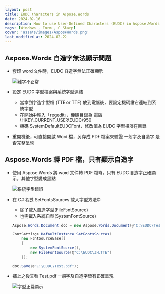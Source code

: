 ```yaml
---
layout: post
title: EUDC Characters in Aspose.Words
date: 2024-02-16
description: How to use User-Defined Characters (EUDC) in Aspose.Words
tags: [Windows , Form , C Sharp]
cover: 'assets/images/AsposeWords.png'
last_modified_at: 2024-02-22
--- 
```

## Aspose.Words 自造字無法顯示問題  

- 套印 word 文件時，EUDC 自造字無法正確顯示  
  
  ![難字不正常](https://hackmd.io/_uploads/SJn6ENEn6.png)  

- 設定 EUDC 字型檔案與系統字型連結  
    - 當拿到字造字型檔 (TTE or TTF) 放到電腦後，要設定機碼讓它連結到系統字型  
    - 在開始中輸入「regedit」，機碼目錄為 電腦\HKEY_CURRENT_USER\EUDC\950  
    - 機碼 SystemDefaultEUDCFont，修改值為 EUDC 字型檔所在目錄  
  
- 重開機後，可直接開啟 Word 檔，另存成 PDF 檔案來驗證 一般字及自造字 是否完整呈現  


## Aspose.Words 轉 PDF 檔，只有顯示自造字  

- 使用 Aspose.Words 將 word 文件轉 PDF 檔時，只有 EUDC 自造字正確顯示，其他字型變成黑點  
  
  ![系統字型錯誤](https://hackmd.io/_uploads/SJBMHNN26.png)  
  
- 在 C# 程式 SetFontsSources 載入字型方法中  
    - 除了載入自造字型(FileFontSource)  
    - 也需載入系統自型(SystemFontSource)  

    ```csharp
    Aspose.Words.Document doc = new Aspose.Words.Document(@"C:\EUDC\Test.doc");

    FontSettings.DefaultInstance.SetFontsSources(
        new FontSourceBase[]
        { 
            new SystemFontSource(), 
            new FileFontSource(@"C:\EUDC\JH.TTE") 
        });
        
    doc.Save(@"C:\EUDC\Test.pdf");
    ```
- 補上之後查看 Test.pdf 一般字及自造字皆有正確呈現  
  
  ![字型正常顯示](https://hackmd.io/_uploads/r1drBVNhp.png)  
